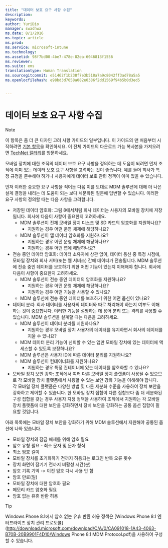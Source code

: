 ```yaml
---
title: "데이터 보호 요구 사항 수집"
description: 
keywords: 
author: YuriDio
manager: swadhwa
ms.date: 8/1/2016
ms.topic: article
ms.prod: 
ms.service: microsoft-intune
ms.technology: 
ms.assetid: 98f7bd00-4be7-478e-82ea-6046813f1556
ms.reviewer: 
ms.suite: ems
translationtype: Human Translation
ms.sourcegitcommit: e51462f1b238f7e3b518a7a9c8042ff3ad78a5a5
ms.openlocfilehash: e98bd3d7058a082e0386f2dd1569f94b5b0d3ed5


---
```


# 데이터 보호 요구 사항 수집

>[!NOTE]
>이 항목은 좀 더 큰 디자인 고려 사항 가이드의 일부입니다. 이 가이드의 맨 처음부터 시작하려면 [기본 항목](mdm-design-considerations-guide.md)을 확인하세요. 이 전체 가이드의 다운로드 가능 복사본을 가져오려면 [TechNet 갤러리](https://gallery.technet.microsoft.com/Mobile-Device-Management-7d401582)를 방문하세요.

모바일 장치에 대한 조직의 데이터 보호 요구 사항을 정의하는 데 도움이 되려면 먼저 조직에 이미 있는 데이터 보호 요구 사항을 고려하는 것이 좋습니다. 예를 들어 회사가 특정 규정을 준수해야 하거나 사용자에게 데이터 보호 관련 정책이 이미 있을 수 있습니다. 

먼저 이러한 중요한 요구 사항을 적어둔 다음 이를 토대로 MDM 솔루션에 대해 더 나은 설계 결정을 내리는 데 도움이 되는 보다 세분화된 질문에 답변할 수 있습니다.  이러한 요구 사항의 정의할 때는 다음 사항을 고려합니다.

- 저장된 데이터 암호화: 그림 8에서처럼 회사 데이터는 사용자의 모바일 장치에 저장됩니다. 회사에 다음이 사항이 중요한지 고려하세요. 
    - MDM 솔루션이 전체 모바일 장치 디스크 및 SD 카드의 암호화를 지원하나요?
        - 지원하는 경우 어떤 운영 체제에 해당하나요?
    - MDM 솔루션이 앱 데이터 암호화를 지원하나요?
        - 지원하는 경우 어떤 운영 체제에 해당하나요?
        - 지원하는 경우 어떤 앱에 해당하나요?
- 전송 중인 데이터 암호화: 데이터 소유자에 상관 없이, 데이터 통신 중 특정 시점에, 모바일 장치와 회사 서버(또는 웹 서비스) 간에 데이터가 전송됩니다. MDM 솔루션에 전송 중인 데이터를 보호하기 위한 어떤 기능이 있는지 이해해야 합니다. 회사에 다음이 사항이 중요한지 고려하세요. 
    - MDM 솔루션이 전송 중인 데이터의 암호화를 지원하나요?
        - 지원하는 경우 어떤 운영 체제에 해당하나요?
        - 지원하는 경우 어떤 기능을 사용할 수 있나요?
    - MDM 솔루션에 전송 중인 데이터를 보호하기 위한 어떤 옵션이 있나요?
- 데이터 분리: 회사 데이터를 사용자의 데이터와 따로 처리해야 하는지 여부도 이해하는 것이 중요합니다. 이러한 기능을 설명하는 데 용어 분리 또는 격리를 사용할 수 있습니다. MDM 솔루션을 설계할 때는 다음을 고려하세요.
    - MDM 솔루션이 데이터 분리를 지원하나요?
        - 지원하는 경우 모바일 장치 사용자의 데이터를 유지하면서 회사의 데이터를 지울 수 있나요?
    - MDM 데이터 분리 기능이 신뢰할 수 있는 앱만 모바일 장치에 있는 데이터에 액세스할 수 있도록 보장하나요?
    - MDM 솔루션은 사용자 ID에 따른 데이터 분리를 지원하나요?
    - MDM 솔루션이 컨테이너화를 지원하나요?
        - 지원하는 경우 특정 컨테이너에 있는 데이터를 암호화할 수 있나요?
- 모바일 장치 보안 강화: 조직에서 여러 다른 모바일 장치 플랫폼이 사용될 수 있으므로 각 모바일 장치 플랫폼에서 사용할 수 있는 보안 강화 기능을 이해해야 합니다. 각 모바일 장치 플랫폼은 다양한 방법 및 다른 세분화 수준을 사용하여 장치 보안을 강화하고 제어할 수 있습니다. 한 모바일 장치 집합이 다른 집합보다 좀 더 세분화된 구성 집합을 갖는 경우 사용자 지정 정책을 사용하여 조직에서 지원하는 각 모바일 장치 플랫폼에 대한 보안을 강화하면서 장치 보안을 강화하는 공통 옵션 집합이 필요할 것입니다. 

아래 목록에는 모바일 장치 보안을 강화하기 위해 MDM 솔루션에서 지원해야 공통된 옵션에 나와 있습니다.

- 모바일 장치의 잠금 해제를 위해 암호 필요
- 암호 유형 필요 - 최소 문자 및 문자 형식
- 최소 암호 길이
- 모바일 장치를 초기화하기 전까지 허용되는 로그인 반복 오류 횟수
- 장치 화면이 잠기기 전까지 비활성 시간(분)
- 암호 기록 기억 -> 이전 암호 다시 사용 안 함
- 암호 만료(일)
- 모바일 장치에 대한 암호화 필요
- 메모리 카드 암호화 필요
- 암호 없는 유휴 반환 허용

>[!TIP] 
> Windows Phone 8.1에서 암호 없는 유휴 반환 허용 정책은 [Windows Phone 8.1 엔터프라이즈 장치 관리 프로토콜](http://download.microsoft.com/download/C/A/0/CA091018-1A43-4063-B70B-20B9901F4D10/Windows Phone 8.1 MDM Protocol.pdf)을 사용하여 구성할 수 있습니다.



<!--HONumber=Aug16_HO1-->


